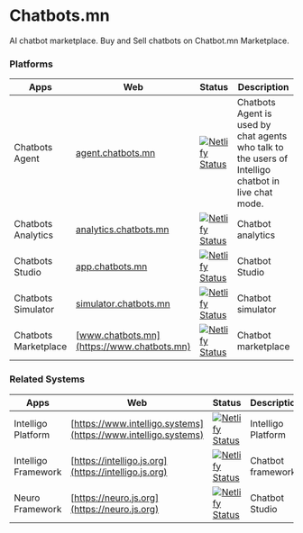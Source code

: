 # Chatbots.mn

AI chatbot marketplace. Buy and Sell chatbots on Chatbot.mn Marketplace.

### Platforms 

| Apps | Web | Status | Description |
|-----------|-----------|-------------------|---------------------------|
| Chatbots Agent | [agent.chatbots.mn](https://agent.chatbots.mn) | [![Netlify Status](https://api.netlify.com/api/v1/badges/956ba64f-48a6-4c8b-9716-4b5a835de79a/deploy-status)](https://app.netlify.com/sites/chatbotsmn-agent/deploys) | Chatbots Agent is used by chat agents who talk to the users of Intelligo chatbot in live chat mode. |
| Chatbots Analytics | [analytics.chatbots.mn](https://analytics.chatbots.mn) | [![Netlify Status](https://api.netlify.com/api/v1/badges/a913f4df-f998-49b5-af50-6224800e1b22/deploy-status)](https://app.netlify.com/sites/chatbotsmn-analytic/deploys) | Chatbot analytics |
| Chatbots Studio | [app.chatbots.mn](https://app.chatbots.mn) | [![Netlify Status](https://api.netlify.com/api/v1/badges/3626d3d8-2fa1-4366-8b1d-3bb49ba26350/deploy-status)](https://app.netlify.com/sites/chatbotsmn-studio/deploys) | Chatbot Studio |
| Chatbots Simulator | [simulator.chatbots.mn](https://simulator.chatbots.mn) | [![Netlify Status](https://api.netlify.com/api/v1/badges/9e7cca80-9ea5-4f53-892a-a1142eea0ef3/deploy-status)](https://app.netlify.com/sites/chatbotsmn-simulator/deploys) | Chatbot simulator |
| Chatbots Marketplace | [www.chatbots.mn](https://www.chatbots.mn) | [![Netlify Status](https://api.netlify.com/api/v1/badges/42c85ef9-d85f-42c4-9511-31f0ff9ca915/deploy-status)](https://app.netlify.com/sites/chatbotsmn-marketplace/deploys) | Chatbot marketplace |

### Related Systems 

| Apps | Web | Status | Description |
|-----------|--------------|--------------|---------------------------|
| Intelligo Platform | [https://www.intelligo.systems](https://www.intelligo.systems) | [![Netlify Status](https://api.netlify.com/api/v1/badges/d99f8dbe-1a04-469d-8b29-2ca984dc11c5/deploy-status)](https://app.netlify.com/sites/intelligosystems/deploys) | Intelligo Platform |
| Intelligo Framework | [https://intelligo.js.org](https://intelligo.js.org) | [![Netlify Status](https://api.netlify.com/api/v1/badges/b5da6232-0003-4718-bd5e-5d122b981eb6/deploy-status)](https://app.netlify.com/sites/intelligo/deploys) | Chatbot framework |
| Neuro Framework | [https://neuro.js.org](https://neuro.js.org) | [![Netlify Status](https://api.netlify.com/api/v1/badges/e50b93e2-67b8-4c6e-a4cc-c245b571f3cc/deploy-status)](https://app.netlify.com/sites/neurojs/deploys) | Chatbot Studio |


